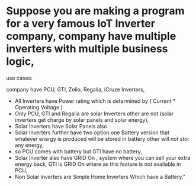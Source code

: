 
# Suppose you are making a program for a very famous IoT Inverter company, company have multiple inverters with multiple business logic,

use cases:

company have PCU, GTI, Zelio, Regalia, iCruze Inverters,

- All Inverters have Power rating which is determined by ( Current * Operating Voltage ) 
- Only PCU, GTI and Regalia are solar Inverters other are not (solar inverters get charge by solar panels and solar energy),
- Solar Inverters have Solar Panels also
- Solar Inverters further have two option one Battery version that whatever energy is produced will be stored in battery other will not stor any energy,
- so PCU comes with battery but GTI have no battery,
- Solar Inverter also have GRID On , system where you can sell your extra energy back, GTI is GRID On where as this feature is not available in PCU,
- Non Solar Inverters are Simple Home Inverters Which have a Battery," 